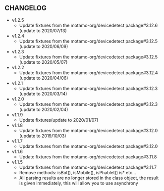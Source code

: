 CHANGELOG
-
* v1.2.5
    * Update fixtures from the motamo-org/devicedetect package#3.12.6 (update to 2020/07/13)
* v1.2.4
    * Update fixtures from the motamo-org/devicedetect package#3.12.5 (update to 2020/06/09)
* v1.2.3
    * Update fixtures from the motamo-org/devicedetect package#3.12.5 (update to 2020/05/07)
* v1.2.2
    * Update fixtures from the motamo-org/devicedetect package#3.12.4 (update to 2020/04/06)
* v1.2.1
    * Update fixtures from the motamo-org/devicedetect package#3.12.3 (update to 2020/03/14)
* v1.2.0
    * Update fixtures from the motamo-org/devicedetect package#3.12.3 (update to 2020/02/04)
* v1.1.9
    * Update fixtures(update to 2020/01/07)    
* v1.1.8
    * Update fixtures from the motamo-org/devicedetect package#3.12.0 (update to 2019/10/03)
* v1.1.7
    * Update fixtures from the motamo-org/devicedetect package#3.12.0
* v1.1.6
    * Update fixtures from the motamo-org/devicedetect package#3.11.8
* v1.1.5
    * Update fixtures from the motamo-org/devicedetect package#3.11.7
    * Remove methods: isBot(), isMobile(), isPhablet() is* etc...
    * All parsing results are no longer stored in the class object, the result is given immediately, this will allow you to use asynchrony